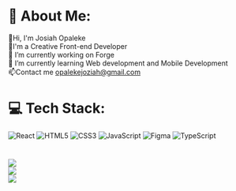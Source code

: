 # 💫 About Me:
👋Hi, I'm Josiah Opaleke<br>🎨I'm a Creative Front-end Developer<br>🔭 I’m currently working on Forge<br>🌱 I’m currently learning Web development and Mobile Development<br>📫Contact me opalekejoziah@gmail.com


# 💻 Tech Stack:
![React](https://img.shields.io/badge/react-%2320232a.svg?style=for-the-badge&logo=react&logoColor=%2361DAFB) ![HTML5](https://img.shields.io/badge/html5-%23E34F26.svg?style=for-the-badge&logo=html5&logoColor=white) ![CSS3](https://img.shields.io/badge/css3-%231572B6.svg?style=for-the-badge&logo=css3&logoColor=white) ![JavaScript](https://img.shields.io/badge/javascript-%23323330.svg?style=for-the-badge&logo=javascript&logoColor=%23F7DF1E) ![Figma](https://img.shields.io/badge/figma-%23F24E1E.svg?style=for-the-badge&logo=figma&logoColor=white) ![TypeScript](https://img.shields.io/badge/typescript-%23007ACC.svg?style=for-the-badge&logo=typescript&logoColor=white)
#
![](https://github-readme-stats.vercel.app/api?username=heispapijay&theme=dark&hide_border=false&include_all_commits=false&count_private=false)<br/>
![](https://github-readme-streak-stats.herokuapp.com/?user=heispapijay&theme=dark&hide_border=true)<br/>
![](https://github-readme-stats.vercel.app/api/top-langs/?username=heispapijay&theme=dark&hide_border=false&include_all_commits=false&count_private=false&layout=compact)

<!-- Proudly created with GPRM ( https://gprm.itsvg.in ) -->
